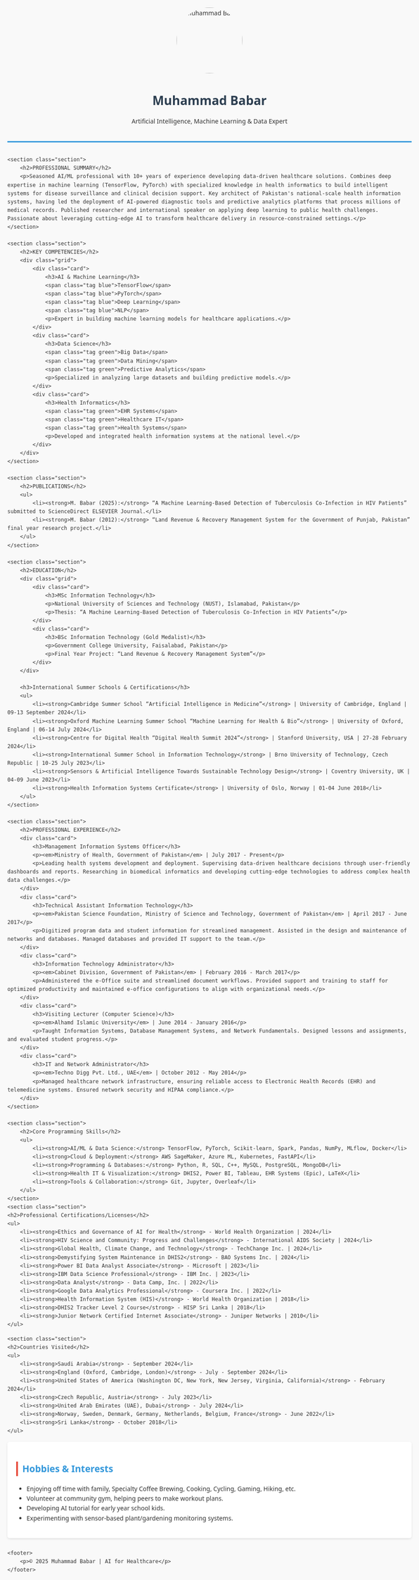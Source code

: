 <!DOCTYPE html>
<html lang="en">
<head>
    <meta charset="UTF-8">
    <meta name="viewport" content="width=device-width, initial-scale=1.0">
    <meta name="description" content="Muhammad Babar | AI/ML Healthcare Expert, National Health Systems Architect">
    <title>Muhammad Babar | AI/ML Healthcare Expert</title>
    <style>
        :root {
            --primary: #3498db;
            --secondary: #2c3e50;
            --accent: #e74c3c;
            --background: #f9f9f9;
        }
        body {
            font-family: 'Segoe UI', Tahoma, Geneva, Verdana, sans-serif;
            line-height: 1.6;
            color: #333;
            max-width: 1000px;
            margin: 0 auto;
            padding: 20px;
            background-color: var(--background);
        }
        header {
            text-align: center;
            margin-bottom: 30px;
            padding-bottom: 20px;
            border-bottom: 3px solid var(--primary);
        }
        header img {
            border-radius: 50%;
            width: 150px;
            height: 150px;
        }
        h1 {
            color: var(--secondary);
            margin-bottom: 5px;
        }
        h2 {
            color: var(--primary);
            border-left: 4px solid var(--accent);
            padding-left: 10px;
            margin-top: 25px;
        }
        a {
            color: var(--primary);
            text-decoration: none;
            transition: 0.3s;
        }
        a:hover {
            color: var(--accent);
        }
        .contact-bar {
            display: flex;
            justify-content: center;
            flex-wrap: wrap;
            gap: 15px;
            margin: 15px 0;
        }
        .contact-item {
            display: flex;
            align-items: center;
        }
        .icon {
            margin-right: 5px;
            width: 18px;
        }
        .section {
            background: white;
            padding: 20px;
            margin-bottom: 25px;
            border-radius: 5px;
            box-shadow: 0 2px 5px rgba(0,0,0,0.1);
        }
        .grid {
            display: grid;
            grid-template-columns: repeat(auto-fit, minmax(300px, 1fr));
            gap: 20px;
        }
        .card {
            background: #f5f7fa;
            padding: 15px;
            border-radius: 5px;
        }
        .tag {
            display: inline-block;
            background: #e0e0e0;
            padding: 3px 8px;
            border-radius: 3px;
            font-size: 0.8em;
            margin: 3px;
        }
        .tag.blue { background: #d4e6f1; color: #2980b9; }
        .tag.red { background: #fadbd8; color: #c0392b; }
        .tag.green { background: #d5f5e3; color: #27ae60; }
        footer {
            text-align: center;
            margin-top: 40px;
            padding: 20px;
            color: #7f8c8d;
            font-size: 0.9em;
        }
    </style>
</head>
<body>
    <header>
        <img src="profile.jpg" alt="Muhammad Babar">
        <h1>Muhammad Babar</h1>
        <p>Artificial Intelligence, Machine Learning & Data Expert</p>
    </header>

    <section class="section">
        <h2>PROFESSIONAL SUMMARY</h2>
        <p>Seasoned AI/ML professional with 10+ years of experience developing data-driven healthcare solutions. Combines deep expertise in machine learning (TensorFlow, PyTorch) with specialized knowledge in health informatics to build intelligent systems for disease surveillance and clinical decision support. Key architect of Pakistan's national-scale health information systems, having led the deployment of AI-powered diagnostic tools and predictive analytics platforms that process millions of medical records. Published researcher and international speaker on applying deep learning to public health challenges. Passionate about leveraging cutting-edge AI to transform healthcare delivery in resource-constrained settings.</p>
    </section>

    <section class="section">
        <h2>KEY COMPETENCIES</h2>
        <div class="grid">
            <div class="card">
                <h3>AI & Machine Learning</h3>
                <span class="tag blue">TensorFlow</span>
                <span class="tag blue">PyTorch</span>
                <span class="tag blue">Deep Learning</span>
                <span class="tag blue">NLP</span>
                <p>Expert in building machine learning models for healthcare applications.</p>
            </div>
            <div class="card">
                <h3>Data Science</h3>
                <span class="tag green">Big Data</span>
                <span class="tag green">Data Mining</span>
                <span class="tag green">Predictive Analytics</span>
                <p>Specialized in analyzing large datasets and building predictive models.</p>
            </div>
            <div class="card">
                <h3>Health Informatics</h3>
                <span class="tag green">EHR Systems</span>
                <span class="tag green">Healthcare IT</span>
                <span class="tag green">Health Systems</span>
                <p>Developed and integrated health information systems at the national level.</p>
            </div>
        </div>
    </section>

    <section class="section">
        <h2>PUBLICATIONS</h2>
        <ul>
            <li><strong>M. Babar (2025):</strong> “A Machine Learning-Based Detection of Tuberculosis Co-Infection in HIV Patients” submitted to ScienceDirect ELSEVIER Journal.</li>
            <li><strong>M. Babar (2012):</strong> “Land Revenue & Recovery Management System for the Government of Punjab, Pakistan” final year research project.</li>
        </ul>
    </section>

    <section class="section">
        <h2>EDUCATION</h2>
        <div class="grid">
            <div class="card">
                <h3>MSc Information Technology</h3>
                <p>National University of Sciences and Technology (NUST), Islamabad, Pakistan</p>
                <p>Thesis: “A Machine Learning-Based Detection of Tuberculosis Co-Infection in HIV Patients”</p>
            </div>
            <div class="card">
                <h3>BSc Information Technology (Gold Medalist)</h3>
                <p>Government College University, Faisalabad, Pakistan</p>
                <p>Final Year Project: “Land Revenue & Recovery Management System”</p>
            </div>
        </div>

        <h3>International Summer Schools & Certifications</h3>
        <ul>
            <li><strong>Cambridge Summer School “Artificial Intelligence in Medicine”</strong> | University of Cambridge, England | 09-13 September 2024</li>
            <li><strong>Oxford Machine Learning Summer School “Machine Learning for Health & Bio”</strong> | University of Oxford, England | 06-14 July 2024</li>
            <li><strong>Centre for Digital Health “Digital Health Summit 2024”</strong> | Stanford University, USA | 27-28 February 2024</li>
            <li><strong>International Summer School in Information Technology</strong> | Brno University of Technology, Czech Republic | 10-25 July 2023</li>
            <li><strong>Sensors & Artificial Intelligence Towards Sustainable Technology Design</strong> | Coventry University, UK | 04-09 June 2023</li>
            <li><strong>Health Information Systems Certificate</strong> | University of Oslo, Norway | 01-04 June 2018</li>
        </ul>
    </section>

    <section class="section">
        <h2>PROFESSIONAL EXPERIENCE</h2>
        <div class="card">
            <h3>Management Information Systems Officer</h3>
            <p><em>Ministry of Health, Government of Pakistan</em> | July 2017 - Present</p>
            <p>Leading health systems development and deployment. Supervising data-driven healthcare decisions through user-friendly dashboards and reports. Researching in biomedical informatics and developing cutting-edge technologies to address complex health data challenges.</p>
        </div>
        <div class="card">
            <h3>Technical Assistant Information Technology</h3>
            <p><em>Pakistan Science Foundation, Ministry of Science and Technology, Government of Pakistan</em> | April 2017 - June 2017</p>
            <p>Digitized program data and student information for streamlined management. Assisted in the design and maintenance of networks and databases. Managed databases and provided IT support to the team.</p>
        </div>
        <div class="card">
            <h3>Information Technology Administrator</h3>
            <p><em>Cabinet Division, Government of Pakistan</em> | February 2016 - March 2017</p>
            <p>Administered the e-Office suite and streamlined document workflows. Provided support and training to staff for optimized productivity and maintained e-office configurations to align with organizational needs.</p>
        </div>
        <div class="card">
            <h3>Visiting Lecturer (Computer Science)</h3>
            <p><em>Alhamd Islamic University</em> | June 2014 - January 2016</p>
            <p>Taught Information Systems, Database Management Systems, and Network Fundamentals. Designed lessons and assignments, and evaluated student progress.</p>
        </div>
        <div class="card">
            <h3>IT and Network Administrator</h3>
            <p><em>Techno Digg Pvt. Ltd., UAE</em> | October 2012 - May 2014</p>
            <p>Managed healthcare network infrastructure, ensuring reliable access to Electronic Health Records (EHR) and telemedicine systems. Ensured network security and HIPAA compliance.</p>
        </div>
    </section>

    <section class="section">
        <h2>Core Programming Skills</h2>
        <ul>
            <li><strong>AI/ML & Data Science:</strong> TensorFlow, PyTorch, Scikit-learn, Spark, Pandas, NumPy, MLflow, Docker</li>
            <li><strong>Cloud & Deployment:</strong> AWS SageMaker, Azure ML, Kubernetes, FastAPI</li>
            <li><strong>Programming & Databases:</strong> Python, R, SQL, C++, MySQL, PostgreSQL, MongoDB</li>
            <li><strong>Health IT & Visualization:</strong> DHIS2, Power BI, Tableau, EHR Systems (Epic), LaTeX</li>
            <li><strong>Tools & Collaboration:</strong> Git, Jupyter, Overleaf</li>
        </ul>
    </section>
    <section class="section">
    <h2>Professional Certifications/Licenses</h2>
    <ul>
        <li><strong>Ethics and Governance of AI for Health</strong> - World Health Organization | 2024</li>
        <li><strong>HIV Science and Community: Progress and Challenges</strong> - International AIDS Society | 2024</li>
        <li><strong>Global Health, Climate Change, and Technology</strong> - TechChange Inc. | 2024</li>
        <li><strong>Demystifying System Maintenance in DHIS2</strong> - BAO Systems Inc. | 2024</li>
        <li><strong>Power BI Data Analyst Associate</strong> - Microsoft | 2023</li>
        <li><strong>IBM Data Science Professional</strong> - IBM Inc. | 2023</li>
        <li><strong>Data Analyst</strong> - Data Camp, Inc. | 2022</li>
        <li><strong>Google Data Analytics Professional</strong> - Coursera Inc. | 2022</li>
        <li><strong>Health Information System (HIS)</strong> - World Health Organization | 2018</li>
        <li><strong>DHIS2 Tracker Level 2 Course</strong> - HISP Sri Lanka | 2018</li>
        <li><strong>Junior Network Certified Internet Associate</strong> - Juniper Networks | 2010</li>
    </ul>
</section>

    <section class="section">
    <h2>Countries Visited</h2>
    <ul>
        <li><strong>Saudi Arabia</strong> - September 2024</li>
        <li><strong>England (Oxford, Cambridge, London)</strong> - July - September 2024</li>
        <li><strong>United States of America (Washington DC, New York, New Jersey, Virginia, California)</strong> - February 2024</li>
        <li><strong>Czech Republic, Austria</strong> - July 2023</li>
        <li><strong>United Arab Emirates (UAE), Dubai</strong> - July 2024</li>
        <li><strong>Norway, Sweden, Denmark, Germany, Netherlands, Belgium, France</strong> - June 2022</li>
        <li><strong>Sri Lanka</strong> - October 2018</li>
    </ul>
</section>
<section class="section">
    <h2>Hobbies & Interests</h2>
    <ul>
        <li>Enjoying off time with family, Specialty Coffee Brewing, Cooking, Cycling, Gaming, Hiking, etc.</li>
        <li>Volunteer at community gym, helping peers to make workout plans.</li>
        <li>Developing AI tutorial for early year school kids.</li>
        <li>Experimenting with sensor-based plant/gardening monitoring systems.</li>
    </ul>
</section>



    <footer>
        <p>© 2025 Muhammad Babar | AI for Healthcare</p>
    </footer>
</body>
</html>

